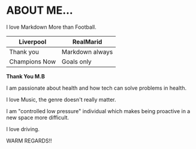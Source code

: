 # ABOUT ME...
I love Markdown More than Football.


|Liverpool|RealMarid|
|---------|---------|
|Thank you|Markdown always|
|Champions Now|Goals only|

**Thank You M.B**


I am passionate about health and how tech can solve problems in health.

I love Music, the genre doesn't really matter.

I am "controlled low pressure" individual which makes being proactive in a new space more difficult.

I love driving.

<!--I am keeping the "!!" for M.B---->
WARM REGARDS!! 